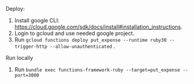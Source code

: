 Deploy:
1. Install google CLI: https://cloud.google.com/sdk/docs/install#installation_instructions.
2. Login to gcloud and use needed google project.
3. Run ```gcloud functions deploy put_expense --runtime ruby30 --trigger-http --allow-unauthenticated``` .

Run locally
1. Run ```bundle exec functions-framework-ruby --target=put_expense --port=3000```
